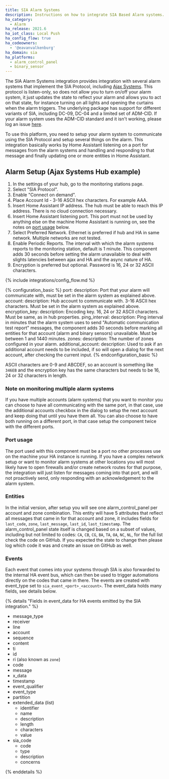 ```yaml
---
title: SIA Alarm Systems
description: Instructions on how to integrate SIA Based Alarm systems.
ha_category:
  - Alarm
ha_release: 2021.6
ha_iot_class: Local Push
ha_config_flow: true
ha_codeowners:
  - '@eavanvalkenburg'
ha_domain: sia
ha_platforms:
  - alarm_control_panel
  - binary_sensor
---
```


The SIA Alarm Systems integration provides integration with several alarm systems that implement the SIA Protocol, including [Ajax Systems](https://ajax.systems/). This protocol is listen-only, so does not allow you to turn on/off your alarm system, it just updates the state to reflect your alarm and allows you to act on that state, for instance turning on all lights and opening the curtains when the alarm triggers. The underlying package has support for different variants of SIA, including DC-09, DC-04 and a limited set of ADM-CID. If your alarm system uses the ADM-CID standard and it isn't working, please log an issue [here](https://github.com/eavanvalkenburg/pysiaalarm/issues/new).

To use this platform, you need to setup your alarm system to communicate using the SIA Protocol and setup several things on the alarm. This integration basically works by Home Assistant listening on a port for messages from the alarm systems and handling and responding to that message and finally updating one or more entities in Home Assistant.

## Alarm Setup (Ajax Systems Hub example)

1. In the settings of your hub, go to the monitoring stations page.
2. Select "SIA Protocol".
3. Enable "Connect on demand".
4. Place Account Id - 3-16 ASCII hex characters. For example AAA.
5. Insert Home Assistant IP address. The hub must be able to reach this IP address. There is no cloud connection necessary.
6. Insert Home Assistant listening port. This port must not be used by anything else on the machine Home Assistant is running on, see the notes on [port usage](###Portusage) below.
7. Select Preferred Network. Ethernet is preferred if hub and HA in same network. Multiple networks are not tested.
8. Enable Periodic Reports. The interval with which the alarm systems reports to the monitoring station, default is 1 minute. This component adds 30 seconds before setting the alarm unavailable to deal with slights latencies between ajax and HA and the async nature of HA.
9. Encryption is preferred but optional. Password is 16, 24 or 32 ASCII characters.

{% include integrations/config_flow.md %}

{% configuration_basic %}
port:
  description: Port that your alarm will communicate with, must be set in the alarm system as explained above.
account:
  description: Hub account to communicate with. 3-16 ASCII hex characters. Must be set in the alarm system as explained above.
encryption_key:
  description: Encoding key. 16, 24 or 32 ASCII characters. Must be same, as in hub properties.
ping_interval:
  description: Ping interval in minutes that the alarm system uses to send "Automatic communication test report" messages, the component adds 30 seconds before marking all entities for that account (alarm and binary sensors) unavailable. Must be between 1 and 1440 minutes.
zones:
  description: The number of zones configured in your alarm.
additional_account:
  description: Used to ask if an additional account needs to be included, if so will open a dialog for the next account, after checking the current input.
{% endconfiguration_basic %}

ASCII characters are 0-9 and ABCDEF, so an account is something like `346EB` and the encryption key has the same characters but needs to be 16, 24 or 32 characters in length.

### Note on monitoring multiple alarm systems

If you have multiple accounts (alarm systems) that you want to monitor you can choose to have all communicating with the same port, in that case, use the additional accounts checkbox in the dialog to setup the next account and keep doing that until you have them all. You can also choose to have both running on a different port, in that case setup the component twice with the different ports.

### Port usage

The port used with this component must be a port no other processes use on the machine your HA instance is running. If you have a complex network setup or want to monitor alarm systems at other locations you will most likely have to open firewalls and/or create network routes for that purpose, the integration will just listen for messages coming into that port, and will not proactively send, only responding with an acknowledgement to the alarm system.

### Entities

In the initial version, after setup you will see one alarm_control_panel per account and zone combination. This entity will have 5 attributes that reflect all messages that came in for that account and zone, it includes fields for `last_code`, `zone`, `last_message`, `last_id`, `last_timestamp`. The alarm_control_panel state itself is changed based on a subset of values, including but not limited to codes: `CA`, `CB`, `CG`, `BA`, `TA`, `OA`, `NC`, `NL`, for the full list check the code on GitHub. If you expected the state to change then please log which code it was and create an issue on GitHub as well.

### Events

Each event that comes into your systems through SIA is also forwarded to the internal HA event bus, which can then be used to trigger automations directly on the codes that came in there. The events are created with event_type set to `sia_event_<port>_<account>`. The event_data holds many fields, see details below.

{% details "Fields in event_data for HA events emitted by the SIA integration." %}

- message_type
- receiver
- line
- account
- sequence
- content
- ti
- id
- ri (also known as `zone`)
- code
- message
- x_data
- timestamp
- event_qualifier
- event_type
- partition
- extended_data (list)
  - identifier
  - name
  - description
  - length
  - characters
  - value
- sia_code
  - code
  - type
  - description
  - concerns

{% enddetails %}
